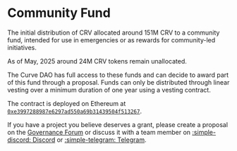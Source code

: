<h1>Community Fund</h1>

The initial distribution of CRV allocated around 151M CRV to a community fund, intended for use in emergencies or as rewards for community-led initiatives.

As of May, 2025 around 24M CRV tokens remain unallocated.

The Curve DAO has full access to these funds and can decide to award part of this fund through a proposal. Funds can only be distributed through linear vesting over a minimum duration of one year using a vesting contract.

The contract is deployed on Ethereum at [`0xe3997288987e6297ad550a69b31439504f513267`](https://etherscan.io/address/0xe3997288987e6297ad550a69b31439504f513267).

If you have a project you believe deserves a grant, please create a proposal on the [Governance Forum](https://gov.curve.finance/) or discuss it with a team member on [:simple-discord: Discord](https://discord.gg/twUngQYz85) or [:simple-telegram: Telegram](https://t.me/curvefi).